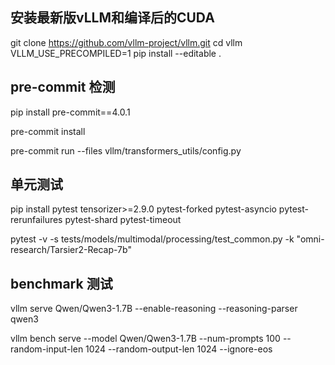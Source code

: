 ## 安装最新版vLLM和编译后的CUDA

git clone https://github.com/vllm-project/vllm.git
cd vllm
VLLM_USE_PRECOMPILED=1 pip install --editable .

## pre-commit 检测

pip install pre-commit==4.0.1

pre-commit install

pre-commit run --files vllm/transformers_utils/config.py

## 单元测试

pip install pytest tensorizer>=2.9.0 pytest-forked pytest-asyncio pytest-rerunfailures pytest-shard pytest-timeout

pytest -v -s tests/models/multimodal/processing/test_common.py -k "omni-research/Tarsier2-Recap-7b"

## benchmark 测试

vllm serve Qwen/Qwen3-1.7B --enable-reasoning --reasoning-parser qwen3

vllm bench serve --model Qwen/Qwen3-1.7B --num-prompts 100 --random-input-len 1024 --random-output-len 1024 --ignore-eos
